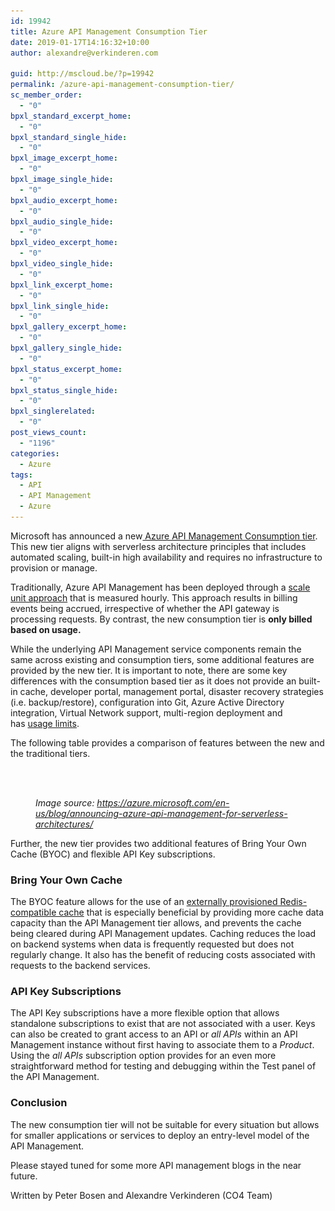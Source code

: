 ```yaml
---
id: 19942
title: Azure API Management Consumption Tier
date: 2019-01-17T14:16:32+10:00
author: alexandre@verkinderen.com

guid: http://mscloud.be/?p=19942
permalink: /azure-api-management-consumption-tier/
sc_member_order:
  - "0"
bpxl_standard_excerpt_home:
  - "0"
bpxl_standard_single_hide:
  - "0"
bpxl_image_excerpt_home:
  - "0"
bpxl_image_single_hide:
  - "0"
bpxl_audio_excerpt_home:
  - "0"
bpxl_audio_single_hide:
  - "0"
bpxl_video_excerpt_home:
  - "0"
bpxl_video_single_hide:
  - "0"
bpxl_link_excerpt_home:
  - "0"
bpxl_link_single_hide:
  - "0"
bpxl_gallery_excerpt_home:
  - "0"
bpxl_gallery_single_hide:
  - "0"
bpxl_status_excerpt_home:
  - "0"
bpxl_status_single_hide:
  - "0"
bpxl_singlerelated:
  - "0"
post_views_count:
  - "1196"
categories:
  - Azure
tags:
  - API
  - API Management
  - Azure
---
```

Microsoft has announced a new<a href="https://azure.microsoft.com/en-us/blog/announcing-azure-api-management-for-serverless-architectures/" target="_blank" rel="noreferrer noopener">&nbsp;Azure API Management Consumption tier</a>. This new tier aligns with serverless architecture principles that includes automated scaling, built-in high availability and requires no infrastructure to provision or manage.&nbsp;

Traditionally, Azure API Management has been deployed through a&nbsp;<a rel="noreferrer noopener" href="https://azure.microsoft.com/en-us/pricing/details/api-management/" target="_blank">scale unit approach</a>&nbsp;that is measured hourly. This approach results in billing events being accrued, irrespective of whether the API gateway is processing requests. By contrast, the new consumption tier is **only billed based on usage.**

While the underlying API Management service components remain the same across existing and consumption tiers, some additional features are provided by the new tier. It is important to note, there are some key differences with the consumption based tier as it does not provide an built-in cache, developer portal, management portal, disaster recovery strategies (i.e. backup/restore), configuration into Git, Azure Active Directory integration, Virtual Network support, multi-region deployment and has&nbsp;<a href="https://docs.microsoft.com/en-us/azure/azure-subscription-service-limits#api-management-limits" target="_blank" rel="noreferrer noopener">usage limits</a>. 

The following table provides a comparison of features between the new and the traditional tiers.&nbsp;<figure class="wp-block-image">

<img src="/wp-content/uploads/2019/01/api-consumption-tier-1024x603.png" alt="" class="wp-image-19944" srcset="/wp-content/uploads/2019/01/api-consumption-tier-1024x603.png 1024w, /wp-content/uploads/2019/01/api-consumption-tier-300x177.png 300w, /wp-content/uploads/2019/01/api-consumption-tier-768x452.png 768w, /wp-content/uploads/2019/01/api-consumption-tier.png 1068w" sizes="(max-width: 1024px) 100vw, 1024px" /> <figcaption>  
_Image source:&nbsp;<a rel="noreferrer noopener" href="https://azure.microsoft.com/en-us/blog/announcing-azure-api-management-for-serverless-architectures/" target="_blank">https://azure.microsoft.com/en-us/blog/announcing-azure-api-management-for-serverless-architectures/</a>_ </figcaption></figure> 

Further, the new tier provides two additional features of Bring Your Own Cache (BYOC) and flexible API Key subscriptions. 

### Bring Your Own Cache

The BYOC feature allows for the use of an&nbsp;<a href="https://docs.microsoft.com/en-us/azure/api-management/api-management-howto-cache-external" target="_blank" rel="noreferrer noopener">externally provisioned Redis-compatible cache</a> that is especially beneficial by providing more cache data capacity than the API Management tier allows, and prevents the cache being cleared during API Management updates. Caching reduces the load on backend systems when data is frequently requested but does not regularly change. It also has the benefit of reducing costs associated with requests to the backend services.

### API Key Subscriptions

The API Key subscriptions have a more flexible option that allows standalone subscriptions to exist that are not associated with a user. Keys can also be created to grant access to an API or _all APIs_ within an API Management instance without first having to associate them to a _Product_. Using the _all APIs_ subscription option provides for an even more straightforward method for testing and debugging within the Test panel of the API Management.

### Conclusion

The new consumption tier will not be suitable for every situation but allows for smaller applications or services to deploy an entry-level model of the API Management.

Please stayed tuned for some more API management blogs in the near future.

Written by Peter Bosen and Alexandre Verkinderen (CO4 Team)
